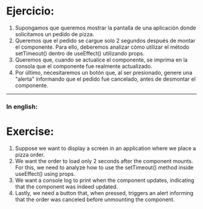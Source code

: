 # Ejercicio:

1. Supongamos que queremos mostrar la pantalla de una aplicación donde solicitamos
un pedido de pizza.
2. Queremos que el pedido se cargue solo 2 segundos después de montar el
componente. Para ello, deberemos analizar cómo utilizar el método setTimeout()
dentro de useEffect() utilizando props.
3. Queremos que, cuando se actualice el componente, se imprima en la consola que el
componente fue realmente actualizado.
4. Por último, necesitaremos un botón que, al ser presionado, genere una "alerta"
informando que el pedido fue cancelado, antes de desmontar el componente.

---

### In english:

# Exercise:

1. Suppose we want to display a screen in an application where we place a pizza order.
2. We want the order to load only 2 seconds after the component mounts. For this, we need to analyze how to use the setTimeout() method inside useEffect() using props.
3. We want a console log to print when the component updates, indicating that the component was indeed updated.
4. Lastly, we need a button that, when pressed, triggers an alert informing that the order was canceled before unmounting the component.